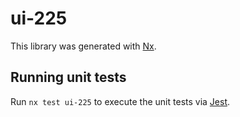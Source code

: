 # ui-225

This library was generated with [Nx](https://nx.dev).

## Running unit tests

Run `nx test ui-225` to execute the unit tests via [Jest](https://jestjs.io).
